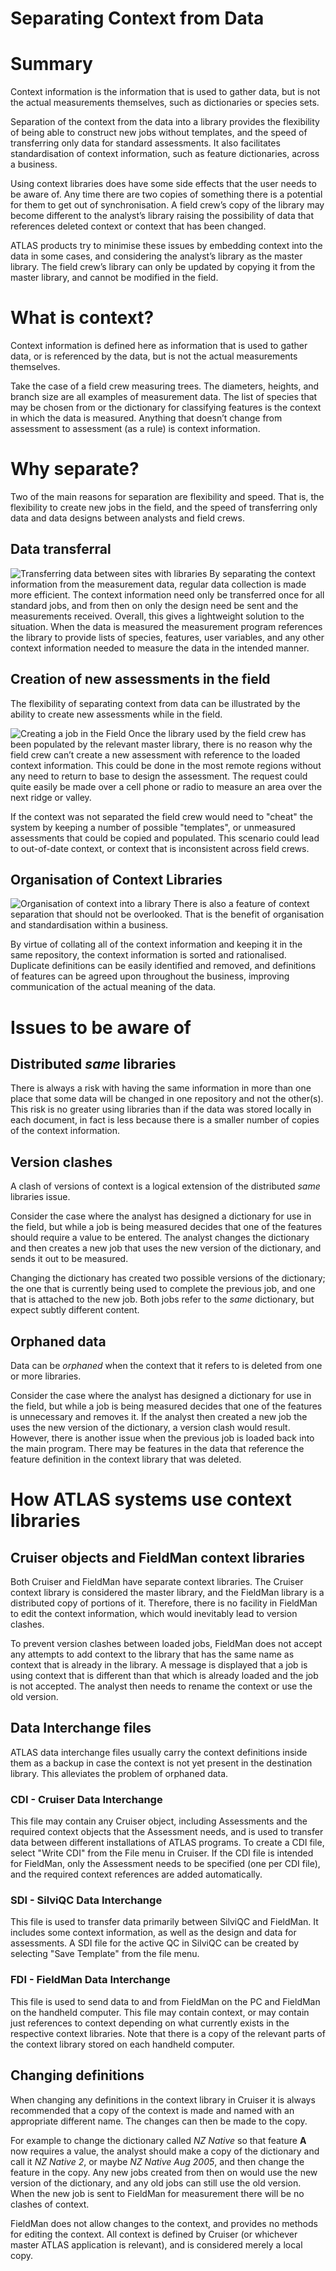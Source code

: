 ﻿# Separating Context from Data
# Summary
Context information is the information that is used to gather data, but is not the actual
measurements themselves, such as dictionaries or species sets.

Separation of the context from the data into a library provides the flexibility of being
able to construct new jobs without templates, and the speed of transferring only data
for standard assessments. It also facilitates standardisation of context information,
such as feature dictionaries, across a business.

Using context libraries does have some side effects that the user needs to be aware of.
Any time there are two copies of something there is a potential for them to get out of
synchronisation. A field crew’s copy of the library may become different to the
analyst’s library raising the possibility of data that references deleted context or
context that has been changed.

ATLAS products try to minimise these issues by embedding context into the data in
some cases, and considering the analyst’s library as the master library. The field
crew’s library can only be updated by copying it from the master library, and cannot
be modified in the field.

# What is context?
Context information is defined here as information that is used to gather data, or is
referenced by the data, but is not the actual measurements themselves.

Take the case of a field crew measuring trees. The diameters, heights, and branch size
are all examples of measurement data. The list of species that may be chosen from or
the dictionary for classifying features is the context in which the data is measured.
Anything that doesn’t change from assessment to assessment (as a rule) is context
information.

# Why separate?
Two of the main reasons for separation are flexibility and speed. That is, the
flexibility to create new jobs in the field, and the speed of transferring only data and
data designs between analysts and field crews.

## Data transferral
![Transferring data between sites with libraries](/docs/fm_context_1.png)
By separating the context information from the measurement data, regular data
collection is made more efficient. The context information need only be transferred
once for all standard jobs, and from then on only the design need be sent and the
measurements received. Overall, this gives a lightweight solution to the situation.
When the data is measured the measurement program references the library to provide
lists of species, features, user variables, and any other context information needed to
measure the data in the intended manner.

## Creation of new assessments in the field
The flexibility of separating context from data can be illustrated by the ability to
create new assessments while in the field.

![Creating a job in the Field](/docs/fm_context_2.png)
Once the library used by the field crew has been populated by the relevant master
library, there is no reason why the field crew can’t create a new assessment with
reference to the loaded context information. This could be done in the most remote
regions without any need to return to base to design the assessment. The request
could quite easily be made over a cell phone or radio to measure an area over the next
ridge or valley.

If the context was not separated the field crew would need to "cheat" the system by
keeping a number of possible "templates", or unmeasured assessments that could be
copied and populated. This scenario could lead to out-of-date context, or context that
is inconsistent across field crews.

## Organisation of Context Libraries
![Organisation of context into a library](/docs/fm_context_3.png)
There is also a feature of context separation that should not be overlooked. That is the
benefit of organisation and standardisation within a business.

By virtue of collating all of the context information and keeping it in the same
repository, the context information is sorted and rationalised. Duplicate definitions
can be easily identified and removed, and definitions of features can be agreed upon
throughout the business, improving communication of the actual meaning of the data.

# Issues to be aware of
## Distributed _same_ libraries
There is always a risk with having the same information in more than one place that
some data will be changed in one repository and not the other(s). This risk is no
greater using libraries than if the data was stored locally in each document, in fact is
less because there is a smaller number of copies of the context information.

## Version clashes
A clash of versions of context is a logical extension of the distributed _same_ libraries
issue.

Consider the case where the analyst has designed a dictionary for use in the field, but
while a job is being measured decides that one of the features should require a value
to be entered. The analyst changes the dictionary and then creates a new job that uses
the new version of the dictionary, and sends it out to be measured.

Changing the dictionary has created two possible versions of the dictionary; the one
that is currently being used to complete the previous job, and one that is attached to
the new job. Both jobs refer to the _same_ dictionary, but expect subtly different
content.

## Orphaned data
Data can be _orphaned_ when the context that it refers to is deleted from one or more
libraries.

Consider the case where the analyst has designed a dictionary for use in the field, but
while a job is being measured decides that one of the features is unnecessary and
removes it. If the analyst then created a new job the uses the new version of the
dictionary, a version clash would result. However, there is another issue when the
previous job is loaded back into the main program. There may be features in the data
that reference the feature definition in the context library that was deleted.

# How ATLAS systems use context libraries
## Cruiser objects and FieldMan context libraries
Both Cruiser and FieldMan have separate context libraries. The Cruiser context
library is considered the master library, and the FieldMan library is a distributed copy
of portions of it. Therefore, there is no facility in FieldMan to edit the context
information, which would inevitably lead to version clashes.

To prevent version clashes between loaded jobs, FieldMan does not accept any
attempts to add context to the library that has the same name as context that is already
in the library. A message is displayed that a job is using context that is different than
that which is already loaded and the job is not accepted. The analyst then needs to
rename the context or use the old version.

## Data Interchange files
ATLAS data interchange files usually carry the context definitions inside them as a
backup in case the context is not yet present in the destination library. This alleviates
the problem of orphaned data.

### CDI - Cruiser Data Interchange
This file may contain any Cruiser object, including Assessments and the required
context objects that the Assessment needs, and is used to transfer data between
different installations of ATLAS programs. To create a CDI file, select "Write CDI"
from the File menu in Cruiser. If the CDI file is intended for FieldMan, only the
Assessment needs to be specified (one per CDI file), and the required context
references are added automatically.

### SDI - SilviQC Data Interchange
This file is used to transfer data primarily between SilviQC and FieldMan. It includes
some context information, as well as the design and data for assessments. A SDI file
for the active QC in SilviQC can be created by selecting "Save Template" from the
file menu.
### FDI - FieldMan Data Interchange
This file is used to send data to and from FieldMan on the PC and FieldMan on the
handheld computer. This file may contain context, or may contain just references to
context depending on what currently exists in the respective context libraries. Note
that there is a copy of the relevant parts of the context library stored on each handheld
computer.

## Changing definitions
When changing any definitions in the context library in Cruiser it is always
recommended that a copy of the context is made and named with an appropriate
different name. The changes can then be made to the copy.

For example to change the dictionary called _NZ Native_ so that feature __A__ now
requires a value, the analyst should make a copy of the dictionary and call it _NZ
Native 2_, or maybe _NZ Native Aug 2005_, and then change the feature in the copy.
Any new jobs created from then on would use the new version of the dictionary, and
any old jobs can still use the old version. When the new job is sent to FieldMan for
measurement there will be no clashes of context.

FieldMan does not allow changes to the context, and provides no methods for editing
the context. All context is defined by Cruiser (or whichever master ATLAS
application is relevant), and is considered merely a local copy.
